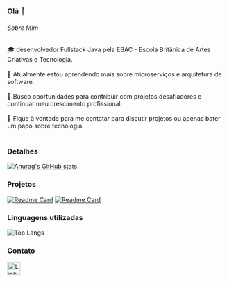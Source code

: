 ### Olá 👋

###### Sobre Mim
🎓 desenvolvedor Fullstack Java pela EBAC - Escola Britânica de Artes Criativas e Tecnologia. <br><br>
🌱 Atualmente estou aprendendo mais sobre microserviços e arquitetura de software.<br><br>
💼 Busco oportunidades para contribuir com projetos desafiadores e continuar meu crescimento profissional.<br><br>
💬 Fique à vontade para me contatar para discutir projetos ou apenas bater um papo sobre tecnologia.<br><br>

### Detalhes

[![Anurag's GitHub stats](https://github-readme-stats.vercel.app/api?username=biazindev&show&theme=black)](https://github.com/anuraghazra/github-readme-stats)

### Projetos

[![Readme Card](https://github-readme-stats.vercel.app/api/pin/?username=biazindev&repo=SistemaGerenciamentoVendas&theme=dark)](https://github.com/anuraghazra/github-readme-stats)
[![Readme Card](https://github-readme-stats.vercel.app/api/pin/?username=biazindev&repo=exercicio-ts&theme=dark)](https://github.com/anuraghazra/github-readme-stats)

### Linguagens utilizadas

![Top Langs](https://github-readme-stats.vercel.app/api/top-langs/?username=biazindev&size_weight=0.5&count_weight=0.5)
### Contato
[<img src='https://img.shields.io/badge/LinkedIn-0077B5?style=for-the-badge&logo=linkedin&logoColor=white' alt='Linkedin' height='30'>](https://www.linkedin.com/in/tiagobiazin/)
